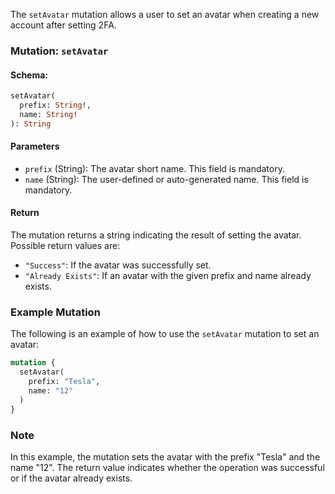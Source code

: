 The `setAvatar` mutation allows a user to set an avatar when creating a new account after setting 2FA.

### Mutation: `setAvatar`

#### Schema:
```graphql
setAvatar(
  prefix: String!,
  name: String!
): String
```

#### Parameters

- `prefix` (String): The avatar short name. This field is mandatory.
- `name` (String): The user-defined or auto-generated name. This field is mandatory.

#### Return

The mutation returns a string indicating the result of setting the avatar. Possible return values are:
- `"Success"`: If the avatar was successfully set.
- `"Already Exists"`: If an avatar with the given prefix and name already exists.

### Example Mutation

The following is an example of how to use the `setAvatar` mutation to set an avatar:

```graphql
mutation {
  setAvatar(
    prefix: "Tesla",
    name: "12"
  )
}
```

### Note

In this example, the mutation sets the avatar with the prefix "Tesla" and the name "12". The return value indicates whether the operation was successful or if the avatar already exists.